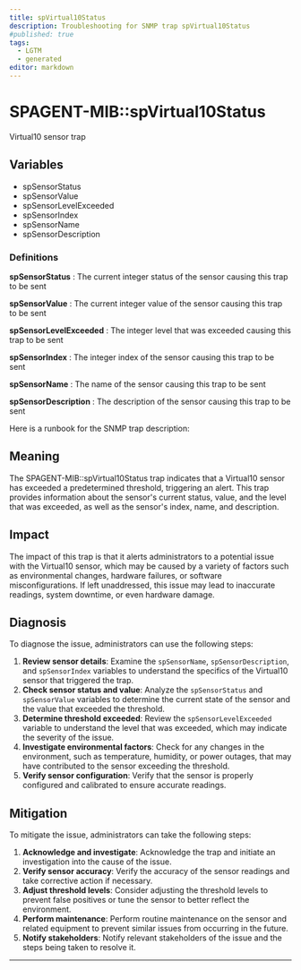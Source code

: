 ```yaml
---
title: spVirtual10Status
description: Troubleshooting for SNMP trap spVirtual10Status
#published: true
tags:
  - LGTM
  - generated
editor: markdown
---
```


# SPAGENT-MIB::spVirtual10Status 

Virtual10 sensor trap 


## Variables


  - spSensorStatus
  - spSensorValue
  - spSensorLevelExceeded
  - spSensorIndex
  - spSensorName
  - spSensorDescription 

### Definitions 


**spSensorStatus** 
: The current integer status of the sensor causing this trap to be sent 

**spSensorValue** 
: The current integer value of the sensor causing this trap to be sent 

**spSensorLevelExceeded** 
: The integer level that was exceeded causing this trap to be sent 

**spSensorIndex** 
: The integer index of the sensor causing this trap to be sent 

**spSensorName** 
: The name of the sensor causing this trap to be sent 

**spSensorDescription** 
: The description of the sensor causing this trap to be sent 


Here is a runbook for the SNMP trap description:

## Meaning

The SPAGENT-MIB::spVirtual10Status trap indicates that a Virtual10 sensor has exceeded a predetermined threshold, triggering an alert. This trap provides information about the sensor's current status, value, and the level that was exceeded, as well as the sensor's index, name, and description.

## Impact

The impact of this trap is that it alerts administrators to a potential issue with the Virtual10 sensor, which may be caused by a variety of factors such as environmental changes, hardware failures, or software misconfigurations. If left unaddressed, this issue may lead to inaccurate readings, system downtime, or even hardware damage.

## Diagnosis

To diagnose the issue, administrators can use the following steps:

1. **Review sensor details**: Examine the `spSensorName`, `spSensorDescription`, and `spSensorIndex` variables to understand the specifics of the Virtual10 sensor that triggered the trap.
2. **Check sensor status and value**: Analyze the `spSensorStatus` and `spSensorValue` variables to determine the current state of the sensor and the value that exceeded the threshold.
3. **Determine threshold exceeded**: Review the `spSensorLevelExceeded` variable to understand the level that was exceeded, which may indicate the severity of the issue.
4. **Investigate environmental factors**: Check for any changes in the environment, such as temperature, humidity, or power outages, that may have contributed to the sensor exceeding the threshold.
5. **Verify sensor configuration**: Verify that the sensor is properly configured and calibrated to ensure accurate readings.

## Mitigation

To mitigate the issue, administrators can take the following steps:

1. **Acknowledge and investigate**: Acknowledge the trap and initiate an investigation into the cause of the issue.
2. **Verify sensor accuracy**: Verify the accuracy of the sensor readings and take corrective action if necessary.
3. **Adjust threshold levels**: Consider adjusting the threshold levels to prevent false positives or tune the sensor to better reflect the environment.
4. **Perform maintenance**: Perform routine maintenance on the sensor and related equipment to prevent similar issues from occurring in the future.
5. **Notify stakeholders**: Notify relevant stakeholders of the issue and the steps being taken to resolve it.
---




